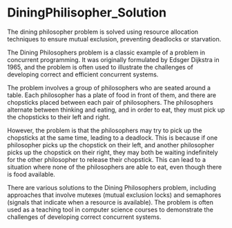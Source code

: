# DiningPhilisopher_Solution
The dining philosopher problem is solved using resource allocation techniques to ensure mutual exclusion, preventing deadlocks or starvation.

The Dining Philosophers problem is a classic example of a problem in concurrent programming. It was originally formulated by Edsger Dijkstra in 1965, and the problem is often used to illustrate the challenges of developing correct and efficient concurrent systems.

The problem involves a group of philosophers who are seated around a table. Each philosopher has a plate of food in front of them, and there are chopsticks placed between each pair of philosophers. The philosophers alternate between thinking and eating, and in order to eat, they must pick up the chopsticks to their left and right.

However, the problem is that the philosophers may try to pick up the chopsticks at the same time, leading to a deadlock. This is because if one philosopher picks up the chopstick on their left, and another philosopher picks up the chopstick on their right, they may both be waiting indefinitely for the other philosopher to release their chopstick. This can lead to a situation where none of the philosophers are able to eat, even though there is food available.

There are various solutions to the Dining Philosophers problem, including approaches that involve mutexes (mutual exclusion locks) and semaphores (signals that indicate when a resource is available). The problem is often used as a teaching tool in computer science courses to demonstrate the challenges of developing correct concurrent systems.
